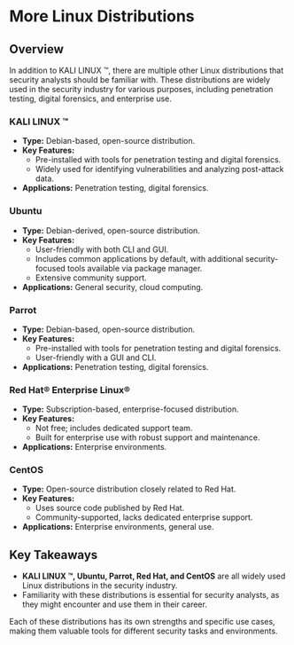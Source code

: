 # More Linux Distributions

## Overview
In addition to KALI LINUX ™, there are multiple other Linux distributions that security analysts should be familiar with. These distributions are widely used in the security industry for various purposes, including penetration testing, digital forensics, and enterprise use.

### KALI LINUX ™
- **Type:** Debian-based, open-source distribution.
- **Key Features:** 
  - Pre-installed with tools for penetration testing and digital forensics.
  - Widely used for identifying vulnerabilities and analyzing post-attack data.
- **Applications:** Penetration testing, digital forensics.

### Ubuntu
- **Type:** Debian-derived, open-source distribution.
- **Key Features:** 
  - User-friendly with both CLI and GUI.
  - Includes common applications by default, with additional security-focused tools available via package manager.
  - Extensive community support.
- **Applications:** General security, cloud computing.

### Parrot
- **Type:** Debian-based, open-source distribution.
- **Key Features:** 
  - Pre-installed with tools for penetration testing and digital forensics.
  - User-friendly with a GUI and CLI.
- **Applications:** Penetration testing, digital forensics.

### Red Hat® Enterprise Linux®
- **Type:** Subscription-based, enterprise-focused distribution.
- **Key Features:** 
  - Not free; includes dedicated support team.
  - Built for enterprise use with robust support and maintenance.
- **Applications:** Enterprise environments.

### CentOS
- **Type:** Open-source distribution closely related to Red Hat.
- **Key Features:** 
  - Uses source code published by Red Hat.
  - Community-supported, lacks dedicated enterprise support.
- **Applications:** Enterprise environments, general use.

## Key Takeaways
- **KALI LINUX ™, Ubuntu, Parrot, Red Hat, and CentOS** are all widely used Linux distributions in the security industry.
- Familiarity with these distributions is essential for security analysts, as they might encounter and use them in their career.

Each of these distributions has its own strengths and specific use cases, making them valuable tools for different security tasks and environments.